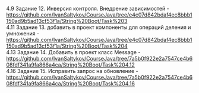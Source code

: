 4.9 Задание 12. Инверсия контроля. Внедрение зависимостей - https://github.com/IvanSaltykov/CourseJava/tree/e4c07d842bdaf4ec8bbb1150ad9b5ad13cf53f1a/String%20Boot/Task%203 \
4.11 Задание 13. добавить в проект компоненты для операций деления и умножения - https://github.com/IvanSaltykov/CourseJava/tree/e4c07d842bdaf4ec8bbb1150ad9b5ad13cf53f1a/String%20Boot/Task%204 \
4.13 Задание 14. Добавить в проект класс Message - https://github.com/IvanSaltykov/CourseJava/tree/7a5b0f922e2a7547ce4b608fdf341a9fa866a4ca/String%20Boot/Task%204.12 \
4.16 Задание 15. Исправить запрос на обновление - https://github.com/IvanSaltykov/CourseJava/tree/7a5b0f922e2a7547ce4b608fdf341a9fa866a4ca/String%20Boot/Task%204.16